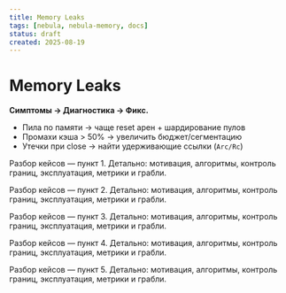 ```yaml
---
title: Memory Leaks
tags: [nebula, nebula-memory, docs]
status: draft
created: 2025-08-19
---
```


# Memory Leaks

**Симптомы → Диагностика → Фикс.**

- Пила по памяти → чаще reset арен + шардирование пулов
- Промахи кэша > 50% → увеличить бюджет/сегментацию
- Утечки при close → найти удерживающие ссылки (`Arc/Rc`)

Разбор кейсов — пункт 1. Детально: мотивация, алгоритмы, контроль границ, эксплуатация, метрики и грабли.

Разбор кейсов — пункт 2. Детально: мотивация, алгоритмы, контроль границ, эксплуатация, метрики и грабли.

Разбор кейсов — пункт 3. Детально: мотивация, алгоритмы, контроль границ, эксплуатация, метрики и грабли.

Разбор кейсов — пункт 4. Детально: мотивация, алгоритмы, контроль границ, эксплуатация, метрики и грабли.

Разбор кейсов — пункт 5. Детально: мотивация, алгоритмы, контроль границ, эксплуатация, метрики и грабли.
